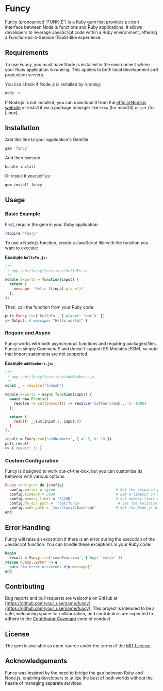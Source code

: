 # Funcy

Funcy (pronounced "FUNK-E") is a Ruby gem that provides a clean interface between Node.js functions and Ruby applications. It allows developers to leverage JavaScript code within a Ruby environment, offering a Function-as-a-Service (FaaS)-like experience.

## Requirements

To use Funcy, you must have Node.js installed in the environment where your Ruby application is running. This applies to both local development and production servers.

You can check if Node.js is installed by running:

```bash
node -v
```

If Node.js is not installed, you can download it from the [official Node.js website](https://nodejs.org/) or install it via a package manager like `brew` (for macOS) or `apt` (for Linux).

## Installation

Add this line to your application's Gemfile:

```ruby
gem 'funcy'
```

And then execute:

```bash
bundle install
```

Or install it yourself as:

```bash
gem install funcy
```

## Usage

### Basic Example

First, require the gem in your Ruby application:

```ruby
require 'funcy'
```

To use a Node.js function, create a JavaScript file with the function you want to execute:

**Example `helloFn.js`:**

```javascript
/** 
 * app_root/funcy/functions/helloFn.js
 */
module.exports = function(input) {
  return { 
    message: `Hello ${input.planet}!`
  };
};
```

Then, call the function from your Ruby code:

```ruby
puts Funcy.run('helloFn', { planet: 'world' })
=> Output: { message: "Hello world!" }
```

### Require and Async

Funcy works with both asyncronous functions and requiring packages/files. Funcy is simply CommonJS and doesn't support ES Modules (ESM), so note that import statements are not supported. 

**Example `addNumbers.js`:**

```javascript
/**
 * app_root/funcy/functions/addNumbers.js
 */
const _ = require('lodash')

module.exports = async function(input) {
  await new Promise(
    resolve => setTimeout(() => resolve('Coffee break...'), 1000)
  );

  return {
    result: _.sum(input.a, input.b)
  }
};
```

```ruby
result = Funcy.run('addNumbers', { a: 5, b: 10 })
puts result
=> { result: 15 }
```

### Custom Configuration

Funcy is designed to work out-of-the-box, but you can customize its behavior with various options:

```ruby
Funcy.configure do |config|
  config.parser = :json                            # Set the response parser (:plain, :json)
  config.timeout = 5000                            # Set a timeout on all functions (5000 milliseconds)
  config.memory_limit = '512MB'                    # Set memory limit on all functions (512MB)
  config.fn_dir_path = 'root/funcy'                 # Set the relative path to the Funcy directory
  config.node_path = '/usr/local/bin/node'         # Set the Node.js binary path
end
```

## Error Handling

Funcy will raise an exception if there is an error during the execution of the JavaScript function. You can handle these exceptions in your Ruby code:

```ruby
begin
  result = Funcy.run('someFunction', { key: 'value' })
rescue Funcy::Error => e
  puts "An error occurred: #{e.message}"
end
```

## Contributing

Bug reports and pull requests are welcome on GitHub at [https://github.com/your_username/funcy](https://github.com/your_username/funcy). This project is intended to be a safe, welcoming space for collaboration, and contributors are expected to adhere to the [Contributor Covenant](https://www.contributor-covenant.org/version/2/0/code_of_conduct.html) code of conduct.

## License

The gem is available as open-source under the terms of the [MIT License](https://opensource.org/licenses/MIT).

## Acknowledgements

Funcy was inspired by the need to bridge the gap between Ruby and Node.js, enabling developers to utilize the best of both worlds without the hassle of managing separate services.
